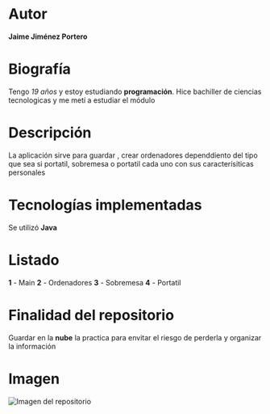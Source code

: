 # Autor 
**Jaime Jiménez Portero**

# Biografía
Tengo *19 años* y estoy estudiando **programación**. Hice bachiller de ciencias tecnologicas y me metí a estudiar el módulo

# Descripción
La aplicación sirve para guardar , crear ordenadores dependdiento del tipo que sea si portatil, sobremesa o portatil cada uno con sus caracterísiticas personales

# Tecnologías implementadas
Se utilizó **Java**

# Listado
**1** - Main
**2** - Ordenadores
**3** - Sobremesa
**4** - Portatil

# Finalidad del repositorio
Guardar en la **nube** la practica para envitar el riesgo de perderla y organizar la información

# Imagen
![Imagen del repositorio](https://user-images.githubusercontent.com/98461978/159674048-694e6294-2d76-4eec-904d-596485526480.png)
